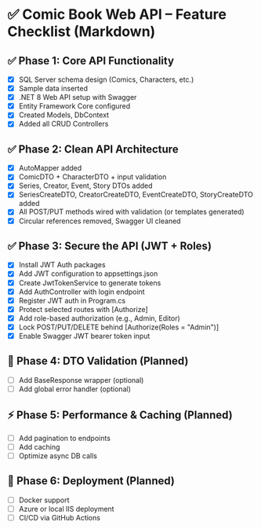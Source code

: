 # ✅ Comic Book Web API – Feature Checklist (Markdown)

## ✅ Phase 1: Core API Functionality
- [x] SQL Server schema design (Comics, Characters, etc.)
- [x] Sample data inserted
- [x] .NET 8 Web API setup with Swagger
- [x] Entity Framework Core configured
- [x] Created Models, DbContext
- [x] Added all CRUD Controllers

## ✅ Phase 2: Clean API Architecture
- [x] AutoMapper added
- [x] ComicDTO + CharacterDTO + input validation
- [x] Series, Creator, Event, Story DTOs added
- [x] SeriesCreateDTO, CreatorCreateDTO, EventCreateDTO, StoryCreateDTO added
- [x] All POST/PUT methods wired with validation (or templates generated)
- [x] Circular references removed, Swagger UI cleaned

## ✅ Phase 3: Secure the API (JWT + Roles)
- [x] Install JWT Auth packages
- [x] Add JWT configuration to appsettings.json
- [x] Create JwtTokenService to generate tokens
- [x] Add AuthController with login endpoint
- [x] Register JWT auth in Program.cs
- [x] Protect selected routes with [Authorize]
- [x] Add role-based authorization (e.g., Admin, Editor)
- [x] Lock POST/PUT/DELETE behind [Authorize(Roles = "Admin")]
- [x] Enable Swagger JWT bearer token input

## 🧼 Phase 4: DTO Validation (Planned)
- [ ] Add BaseResponse<T> wrapper (optional)
- [ ] Add global error handler (optional)

## ⚡ Phase 5: Performance & Caching (Planned)
- [ ] Add pagination to endpoints
- [ ] Add caching
- [ ] Optimize async DB calls

## 🚀 Phase 6: Deployment (Planned)
- [ ] Docker support
- [ ] Azure or local IIS deployment
- [ ] CI/CD via GitHub Actions